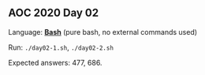 ## AOC 2020 Day 02

Language: <ins>**Bash**</ins> (pure bash, no external commands used)

Run: `./day02-1.sh`, `./day02-2.sh`

Expected answers: 477, 686.
